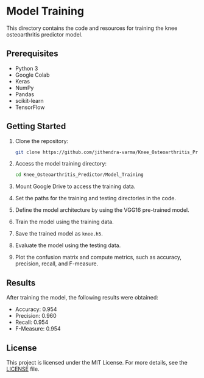 
# Model Training

This directory contains the code and resources for training the knee osteoarthritis predictor model.

## Prerequisites

- Python 3
- Google Colab
- Keras
- NumPy
- Pandas
- scikit-learn
- TensorFlow

## Getting Started

1. Clone the repository:

   ```bash
   git clone https://github.com/jithendra-varma/Knee_Osteoarthritis_Predictor.git
   ```

2. Access the model training directory:

   ```bash
   cd Knee_Osteoarthritis_Predictor/Model_Training
   ```

3. Mount Google Drive to access the training data.

4. Set the paths for the training and testing directories in the code.

5. Define the model architecture by using the VGG16 pre-trained model.

6. Train the model using the training data.

7. Save the trained model as `knee.h5`.

8. Evaluate the model using the testing data.

9. Plot the confusion matrix and compute metrics, such as accuracy, precision, recall, and F-measure.

## Results

After training the model, the following results were obtained:

- Accuracy: 0.954
- Precision: 0.960
- Recall: 0.954
- F-Measure: 0.954

## License

This project is licensed under the MIT License. For more details, see the [LICENSE](../LICENSE) file.
